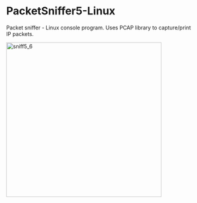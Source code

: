 # PacketSniffer5-Linux

Packet sniffer - Linux console program.  Uses PCAP library to capture/print IP packets.

<img width="413" alt="sniff5_6" src="https://user-images.githubusercontent.com/18354549/107127350-6083bb00-686a-11eb-848b-4783c16155b0.png">
